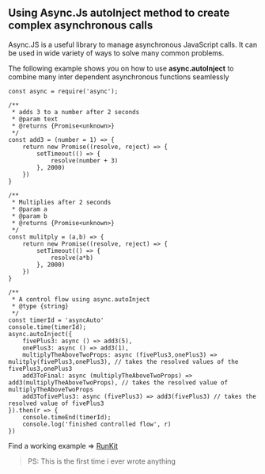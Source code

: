 ## Using Async.Js autoInject method to create complex asynchronous calls

Async.JS is a useful library to manage asynchronous JavaScript calls. It can be used in wide variety of ways to solve many common problems.

The following example shows you on how to use **async.autoInject** to combine many inter dependent asynchronous functions seamlessly

```
const async = require('async');

/**
 * adds 3 to a number after 2 seconds
 * @param text
 * @returns {Promise<unknown>}
 */
const add3 = (number = 1) => {
    return new Promise((resolve, reject) => {
        setTimeout(() => {
            resolve(number + 3)
        }, 2000)
    })
}

/**
 * Multiplies after 2 seconds
 * @param a
 * @param b
 * @returns {Promise<unknown>}
 */
const mulitply = (a,b) => {
    return new Promise((resolve, reject) => {
        setTimeout(() => {
            resolve(a*b)
        }, 2000)
    })
}

/**
 * A control flow using async.autoInject
 * @type {string}
 */
const timerId = 'asyncAuto'
console.time(timerId);
async.autoInject({
    fivePlus3: async () => add3(5),
    onePlus3: async () => add3(1),
    multiplyTheAboveTwoProps: async (fivePlus3,onePlus3) => mulitply(fivePlus3,onePlus3), // takes the resolved values of the fivePlus3,onePlus3
    add3ToFinal: async (multiplyTheAboveTwoProps) => add3(multiplyTheAboveTwoProps), // takes the resolved value of  multiplyTheAboveTwoProps
    add3TofivePlus3: async (fivePlus3) => add3(fivePlus3) // takes the resolved value of fivePlus3
}).then(r => {
    console.timeEnd(timerId);
    console.log('finished controlled flow', r)
})
```

 Find a working example => [RunKit](https://runkit.com/sebinpj/async-js-examples-for-es2017---async-auto) 


> PS: This is the first time i ever wrote anything
